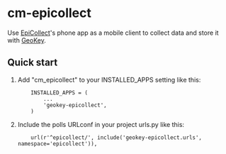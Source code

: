 # cm-epicollect


Use [EpiCollect](http://www.epicollect.net/)'s phone app as a mobile client to collect data and store it with [GeoKey](http://geokey.org). 

## Quick start

1. Add "cm\_epicollect" to your INSTALLED_APPS setting like this:

    ```
        INSTALLED_APPS = (
            ...
            'geokey-epicollect',
        )
    ```

2. Include the polls URLconf in your project urls.py like this:

    ```
        url(r'^epicollect/', include('geokey-epicollect.urls', namespace='epicollect')),
    ```
